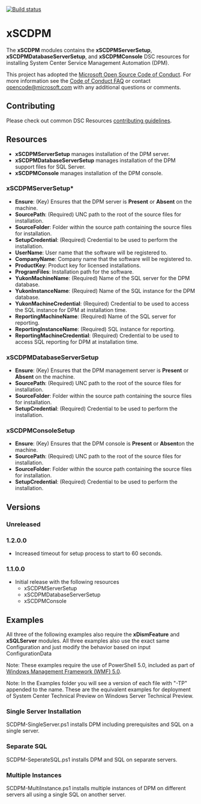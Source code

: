 [![Build status](https://ci.appveyor.com/api/projects/status/5f5k4aox5g12v93i/branch/master?svg=true)](https://ci.appveyor.com/project/PowerShell/xscdpm/branch/master)

# xSCDPM

The **xSCDPM** modules contains the **xSCDPMServerSetup**, **xSCDPMDatabaseServerSetup**, and **xSCDPMConsole** DSC resources for installing System Center Service Management Automation (DPM). 


This project has adopted the [Microsoft Open Source Code of Conduct](https://opensource.microsoft.com/codeofconduct/).
For more information see the [Code of Conduct FAQ](https://opensource.microsoft.com/codeofconduct/faq/) or contact [opencode@microsoft.com](mailto:opencode@microsoft.com) with any additional questions or comments.

## Contributing
Please check out common DSC Resources [contributing guidelines](https://github.com/PowerShell/DscResource.Kit/blob/master/CONTRIBUTING.md).


## Resources

* **xSCDPMServerSetup** manages installation of the DPM server.
* **xSCDPMDatabaseServerSetup** manages installation of the DPM support files for SQL Server.
* **xSCDPMConsole** manages installation of the DPM console.

### xSCDPMServerSetup*

* **Ensure**: (Key) Ensures that the DPM server is **Present** or **Absent** on the machine.
* **SourcePath**: (Required) UNC path to the root of the source files for installation.
* **SourceFolder**: Folder within the source path containing the source files for installation.
* **SetupCredential**: (Required) Credential to be used to perform the installation.
* **UserName**: User name that the software will be registered to.
* **CompanyName**: Company name that the software will be registered to.
* **ProductKey**: Product key for licensed installations.
* **ProgramFiles**: Installation path for the software.
* **YukonMachineName**: (Required) Name of the SQL server for the DPM database.
* **YukonInstanceName**: (Required) Name of the SQL instance for the DPM database.
* **YukonMachineCredential**: (Required) Credential to be used to access the SQL instance for DPM at installation time.
* **ReportingMachineName**: (Required) Name of the SQL server for reporting.
* **ReportingInstanceName**: (Required) SQL instance for reporting.
* **ReportingMachineCredential**: (Required) Credential to be used to access SQL reporting for DPM at installation time.

### xSCDPMDatabaseServerSetup

* **Ensure**: (Key) Ensures that the DPM management server is **Present** or **Absent** on the machine.
* **SourcePath**: (Required) UNC path to the root of the source files for installation.
* **SourceFolder**: Folder within the source path containing the source files for installation.
* **SetupCredential**: (Required) Credential to be used to perform the installation.

### xSCDPMConsoleSetup

* **Ensure**: (Key) Ensures that the DPM console is **Present** or **Absent**on the machine.
* **SourcePath**: (Required) UNC path to the root of the source files for installation.
* **SourceFolder**: Folder within the source path containing the source files for installation.
* **SetupCredential**: (Required) Credential to be used to perform the installation.


## Versions

### Unreleased

### 1.2.0.0

* Increased timeout for setup process to start to 60 seconds.

### 1.1.0.0

* Initial release with the following resources 
    * xSCDPMServerSetup
    * xSCDPMDatabaseServerSetup
    * xSCDPMConsole

## Examples

All three of the following examples also require the **xDismFeature** and **xSQLServer** modules.
All three examples also use the exact same Configuration and just modify the behavior based on input ConfigurationData

Note: These examples require the use of PowerShell 5.0, included as part of [Windows Management Framework (WMF) 5.0](http://go.microsoft.com/fwlink/?LinkId=398175). 

Note: In the Examples folder you will see a version of each file with "-TP" appended to the name.
These are the equivalent examples for deployment of System Center Technical Preview on Windows Server Technical Preview.

### Single Server Installation

SCDPM-SingleServer.ps1 installs DPM including prerequisites and SQL on a single server.

### Separate SQL

SCDPM-SeperateSQL.ps1 installs DPM and SQL on separate servers.

### Multiple Instances 

SCDPM-MultiInstance.ps1 installs multiple instances of DPM on different servers all using a single SQL on another server.
